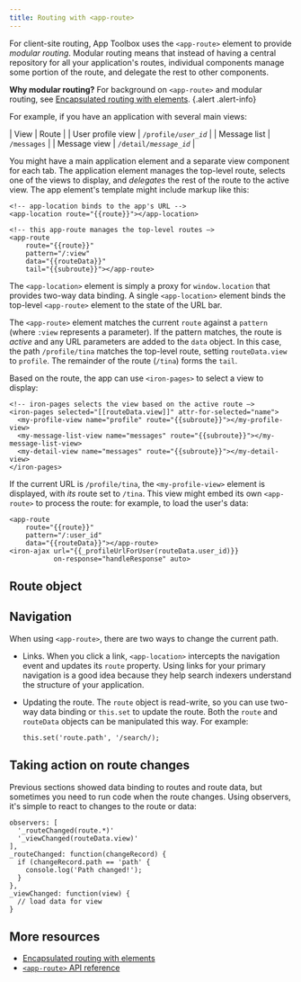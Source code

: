 ```yaml
---
title: Routing with <app-route>
---
```


<!-- toc -->

For client-site routing, App Toolbox uses the `<app-route>` element to provide _modular routing_.  Modular routing means that instead of having a central repository for all your application's routes, individual components manage some portion of the route, and delegate the rest to other components.

**Why modular routing?** For background on `<app-route>` and modular routing, see [Encapsulated routing with elements](/1.0/articles/routing.html).
{.alert .alert-info}

For example, if you have an application with several main views:

| View | Route |
| User profile view | <code>/profile/<var>user_id</var></code> |
| Message list | <code>/messages</code> |
| Message view | <code>/detail/<var>message_id</var></code> |

You might have a main application element and a separate view component for each tab. The application element manages the top-level route, selects one of the views to display, and _delegates_ the rest of the route to the active view. The app element's template might include markup like this:

```
<!-- app-location binds to the app's URL -->
<app-location route="{{route}}"></app-location>

<!-- this app-route manages the top-level routes —>
<app-route
    route="{{route}}"
    pattern="/:view"
    data="{{routeData}}"
    tail="{{subroute}}"></app-route>
```

The `<app-location>` element is simply a proxy for `window.location` that provides two-way data binding. A single `<app-location>` element binds the top-level `<app-route>` element to the state of the URL bar.

The `<app-route>` element matches the current `route` against a `pattern` (where `:view` represents a parameter). If the pattern matches, the route is _active_ and any URL parameters are added to the `data` object. In this case, the path `/profile/tina` matches the top-level route, setting `routeData.view` to `profile`. The remainder of the route (`/tina`) forms the `tail`.

Based on the route, the app can use `<iron-pages>` to select a view to display:

```
<!-- iron-pages selects the view based on the active route —>
<iron-pages selected="[[routeData.view]]" attr-for-selected="name">
  <my-profile-view name="profile" route="{{subroute}}"></my-profile-view>
  <my-message-list-view name="messages" route="{{subroute}}"></my-message-list-view>
  <my-detail-view name="messages" route="{{subroute}}"></my-detail-view>
</iron-pages>
```

If the current URL is `/profile/tina`, the `<my-profile-view>` element is displayed, with _its_ route set to `/tina`. This view might embed its own `<app-route>` to process the route: for example, to load the user's data:

```
<app-route
    route="{{route}}"
    pattern="/:user_id"
    data="{{routeData}}"></app-route>
<iron-ajax url="{{_profileUrlForUser(routeData.user_id)}}
           on-response="handleResponse" auto>
```


## Route object

## Navigation

When using `<app-route>`, there are two ways to change the current path.

-   Links. When you click a link, `<app-location>` intercepts the navigation
    event and updates its `route` property. Using links for your primary
    navigation is a good idea because they help search indexers understand the
    structure of your application.

-   Updating the route. The `route` object is read-write, so you can use two-way
    data binding or `this.set` to update the route. Both the `route` and
    `routeData` objects can be manipulated this way. For example:

    `this.set('route.path', '/search/);`

## Taking action on route changes

Previous sections showed data binding to routes and route data, but sometimes you need to run code when the route changes. Using observers, it's simple to react to changes to the route or data:

```
observers: [
  '_routeChanged(route.*)'
  '_viewChanged(routeData.view)'
],
_routeChanged: function(changeRecord) {
  if (changeRecord.path == 'path' {
    console.log('Path changed!');
  }
},
_viewChanged: function(view) {
  // load data for view
}
```

## More resources

-   [Encapsulated routing with elements](/1.0/blog/routing.html)
-   [`<app-route>`
    API reference](https://elements.polymer-project.org/elements/app-route)
